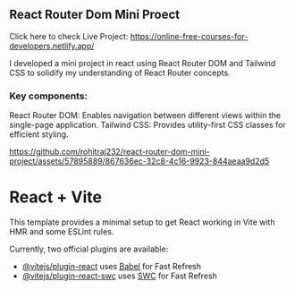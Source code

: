 ## React Router Dom Mini Proect

Click here to check Live Project:  https://online-free-courses-for-developers.netlify.app/

I developed a mini project in react using React Router DOM and Tailwind CSS to solidify my understanding of React Router concepts.

### Key components:
React Router DOM: Enables navigation between different views within the single-page application.
Tailwind CSS: Provides utility-first CSS classes for efficient styling.

https://github.com/rohitraj232/react-router-dom-mini-project/assets/57895889/867636ec-32c8-4c16-9923-844aeaa9d2d5



# React + Vite

This template provides a minimal setup to get React working in Vite with HMR and some ESLint rules.

Currently, two official plugins are available:

- [@vitejs/plugin-react](https://github.com/vitejs/vite-plugin-react/blob/main/packages/plugin-react/README.md) uses [Babel](https://babeljs.io/) for Fast Refresh
- [@vitejs/plugin-react-swc](https://github.com/vitejs/vite-plugin-react-swc) uses [SWC](https://swc.rs/) for Fast Refresh
